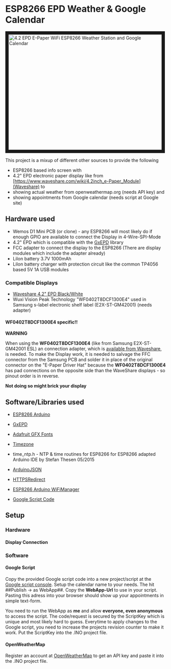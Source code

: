 # ESP8266 EPD Weather & Google Calendar

<a href="http://www.youtube.com/watch?feature=player_embedded&v=1bwpUlR_0Uc" target="_blank"><img src="http://img.youtube.com/vi/1bwpUlR_0Uc/0.jpg" alt="4.2 EPD E-Paper WiFi ESP8266 Weather Station and Google Calendar" width="480" height="360" border="10" /></a>

This project is a mixup of different other sources to provide the following

- ESP8266 based info screen with 
- 4.2" EPD electronic paper display like from [https://www.waveshare.com/wiki/4.2inch_e-Paper_Module](Waveshare) to
- showing actual weather from openweathermap.org (needs API key) and
- showing appointments from Google calendar (needs script at Google site)

## Hardware used

- Wemos D1 Mini PCB (or clone) - any ESP8266 will most likely do if enough GPIO are available to connect the Display in 4-Wire-SPI-Mode
- 4.2" EPD which is compatible with the [GxEPD](https://github.com/ZinggJM/GxEPD) library
- FCC adapter to connect the display to the ESP8266 (There are display modules which include the adapter already)
- LiIon battery 3.7V 1000mAh
- LiIon battery charger with protection circuit like the common TP4056 based 5V 1A USB modules

### Compatible Displays
- [Waveshare 4.2" EPD Black/White](https://www.waveshare.com/wiki/4.2inch_e-Paper_Module)
-  Wuxi Vision Peak Technology "WF0402T8DCF1300E4" used in Samsung s-label electronic shelf label (E2X-ST-GM42001) (needs adapter)

#### WF0402T8DCF1300E4 specific!!

>>>
**WARNING**

When using the **WF0402T8DCF1300E4** (like from Samsung E2X-ST-GM42001 ESL) an connection adapter, which is [available from Waveshare](https://www.waveshare.com/wiki/E-Paper_Driver_HAT), is needed. To make the Display work, it is needed to salvage the FFC connector from the Samsung PCB and solder it in place of the original connector on the "E-Paper Driver Hat" because the **WF0402T8DCF1300E4** has pad connections on the opposite side than the WaveShare displays - so pinout order is in reverse.

**Not doing so might brick your display**
>>>

## Software/Libraries used

- [ESP8266 Arduino](https://github.com/esp8266/Arduino)
- [GxEPD](https://github.com/ZinggJM/GxEPD)
- [Adafruit GFX Fonts](https://github.com/adafruit/Adafruit-GFX-Library)
- [Timezone](https://github.com/JChristensen/Timezone)
- time_ntp.h - NTP & time routines for ESP8266 for ESP8266 adapted Arduino IDE by Stefan Thesen 05/2015
- [ArduinoJSON](https://github.com/bblanchon/ArduinoJson)
- [HTTPSRedirect](https://github.com/electronicsguy/ESP8266/tree/master/HTTPSRedirect)
- [ESP8266 Arduino WiFiManager](https://github.com/tzapu/WiFiManager)

- [Google Script Code](https://script.google.com/home)

## Setup
### Hardware
#### Display Connection

### Software
#### Google Script
Copy the provided Google script code into a new project/script at the [Google script console](https://script.google.com/home). Setup the calendar name to your needs. The hit ##Publish -> as WebApp##. Copy the **WebApp-Url** to use in your script. Pasting this adress into your browser should show up your appointments in simple text-form.

You need to run the WebApp as **me** and allow **everyone, even anonymous** to access the script. The code/request is secured by the ScriptKey which is unique and most likely hard to guess. Everytime to apply changes to the Google script, you need to increase the projects revision counter to make it work. Put the ScriptKey into the .INO project file.

#### OpenWeatherMap
Register an account at [OpenWeatherMap](https://openweathermap.org/appid) to get an API key and paste it into the .INO project file.
